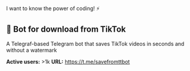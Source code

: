 I want to know the power of coding! ⚡

## 📩 Bot for download from TikTok
A Telegraf-based Telegram bot that saves TikTok videos in seconds and without a watermark

**Active users:** >1k
**URL:** https://t.me/savefromttbot
